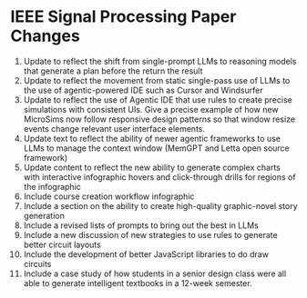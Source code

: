 # IEEE Signal Processing Paper Changes

1. Update to reflect the shift from single-prompt LLMs to reasoning models that generate a plan before the return the result
2. Update to reflect the movement from static single-pass use of LLMs to the use of agentic-powered IDE such as Cursor and Windsurfer
3. Update to reflect the use of Agentic IDE that use rules to create precise simulations with consistent UIs.  Give a precise example of how new MicroSims now follow responsive design patterns so that window resize events change relevant user interface elements.
4. Update text to reflect the ability of newer agentic frameworks to use LLMs to manage the context window (MemGPT and Letta open source framework)
5. Update content to reflect the new ability to generate complex charts with interactive infographic hovers and click-through drills for regions of the infographic
6. Include course creation workflow infographic
7. Include a section on the ability to create high-quality graphic-novel story generation
8. Include a revised lists of prompts to bring out the best in LLMs
9. Include a new discussion of new strategies to use rules to generate better circuit layouts
10. Include the development of better JavaScript libraries to do draw circuits
11. Include a case study of how students in a senior design class were all able to generate intelligent textbooks in a 12-week semester.
